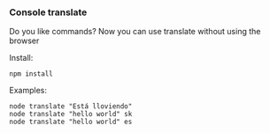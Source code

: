 ### Console translate

Do you like commands? Now you can use translate without using the browser

Install:
```
npm install
```

Examples:
```
node translate "Está lloviendo"
node translate "hello world" sk
node translate "hello world" es
```